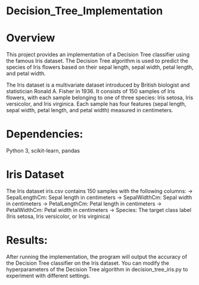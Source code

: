 # Decision_Tree_Implementation
# Overview
This project provides an implementation of a Decision Tree classifier using the famous Iris dataset. The Decision Tree algorithm is used to predict the species of Iris flowers based on their sepal length, sepal width, petal length, and petal width.

The Iris dataset is a multivariate dataset introduced by British biologist and statistician Ronald A. Fisher in 1936. It consists of 150 samples of Iris flowers, with each sample belonging to one of three species: Iris setosa, Iris versicolor, and Iris virginica. Each sample has four features (sepal length, sepal width, petal length, and petal width) measured in centimeters.

# Dependencies:
Python 3, scikit-learn, pandas

# Iris Dataset
The Iris dataset iris.csv contains 150 samples with the following columns: -> SepalLengthCm: Sepal length in centimeters -> SepalWidthCm: Sepal width in centimeters -> PetalLengthCm: Petal length in centimeters -> PetalWidthCm: Petal width in centimeters -> Species: The target class label (Iris setosa, Iris versicolor, or Iris virginica)

# Results:

After running the implementation, the program will output the accuracy of the Decision Tree classifier on the Iris dataset. You can modify the hyperparameters of the Decision Tree algorithm in decision_tree_iris.py to experiment with different settings.
